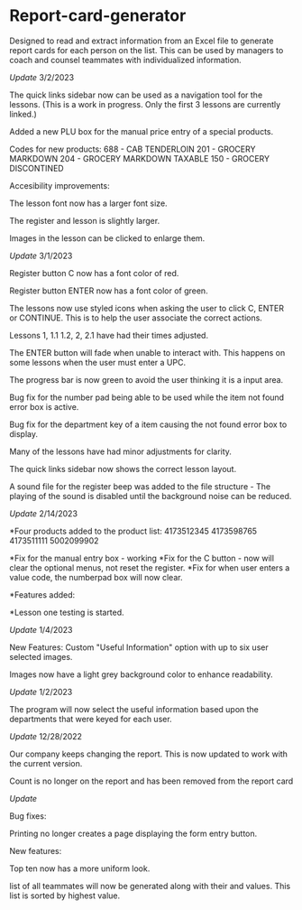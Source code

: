 # Report-card-generator
Designed to read and extract information from an Excel file to generate report cards for each person on the list. This can be used by managers to coach and counsel teammates with individualized information.

*Update* 3/2/2023

The quick links sidebar now can be used as a navigation tool for the lessons. (This is a work in progress. Only the first 3 lessons are currently linked.)

Added a new PLU box for the manual price entry of a special products.

Codes for new products:
688 - CAB TENDERLOIN
201 - GROCERY MARKDOWN
204 - GROCERY MARKDOWN TAXABLE
150 - GROCERY DISCONTINED

Accesibility improvements:

The lesson font now has a larger font size.

The register and lesson is slightly larger.

Images in the lesson can be clicked to enlarge them.




*Update* 3/1/2023

Register button C now has a font color of red.

Register button ENTER now has a font color of green.

The lessons now use styled icons when asking the user to click C, ENTER or CONTINUE. This is to help the user associate the correct actions.

Lessons 1, 1.1 1.2, 2, 2.1 have had their times adjusted.

The ENTER button will fade when unable to interact with. This happens on some lessons when the user must enter a UPC.

The progress bar is now green to avoid the user thinking it is a input area.

Bug fix for the number pad being able to be used while the item not found error box is active.

Bug fix for the department key of a item causing the not found error box to display.

Many of the lessons have had minor adjustments for clarity.

The quick links sidebar now shows the correct lesson layout.

A sound file for the register beep was added to the file structure - The playing of the sound is disabled until the background noise can be reduced.




*Update* 2/14/2023

*Four products added to the product list: 
4173512345
4173598765
4173511111
5002099902

*Fix for the manual entry box - working
*Fix for the C button - now will clear the optional menus, not reset the register.
*Fix for when user enters a value code, the numberpad box will now clear.

*Features added:

*Lesson one testing is started.

*Update* 1/4/2023

New Features:
Custom "Useful Information" option with up to six user selected images.

Images now have a light grey background color to enhance readability. 

*Update* 1/2/2023

The program will now select the useful information based upon the departments that were keyed for each user.

*Update* 12/28/2022

Our company keeps changing the report. This is now updated to work with the current version.

Count is no longer on the report and has been removed from the report card

*Update*

Bug fixes:

Printing no longer creates a page displaying the form entry button.

New features:

Top ten now has a more uniform look.

list of all teammates will now be generated along with their and values. This list is sorted by highest value.

